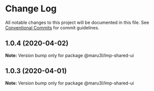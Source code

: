 # Change Log

All notable changes to this project will be documented in this file.
See [Conventional Commits](https://conventionalcommits.org) for commit guidelines.

## 1.0.4 (2020-04-02)

**Note:** Version bump only for package @maru3l/lmp-shared-ui





## 1.0.3 (2020-04-01)

**Note:** Version bump only for package @maru3l/lmp-shared-ui
